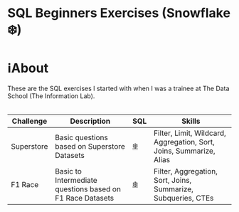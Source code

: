 # SQL Beginners Exercises (Snowflake ❄️)


# ℹ️About

These are the SQL exercises I started with when I was a trainee at The Data School (The Information Lab).
<br>
<br>

|Challenge|Description|SQL|Skills|
|---------|---|---|------|
|Superstore|Basic questions based on Superstore Datasets|[❄️](https://github.com/shresnit/SQL-Projects/blob/907056e3a5219b6e2018bbf8428c66b4232d6e5c/Superstore%20Beginner%20Exercises/SQL%20Queries_Beginners%20Exercises.md)|Filter, Limit, Wildcard, Aggregation, Sort, Joins, Summarize, Alias|
|F1 Race|Basic to Intermediate questions based on F1 Race Datasets|[❄️](https://github.com/shresnit/SQL-Projects/blob/907056e3a5219b6e2018bbf8428c66b4232d6e5c/F1%20Race/SQL%20Questions%20and%20Solutions.md)|Filter, Aggregation, Sort, Joins, Summarize, Subqueries, CTEs|
